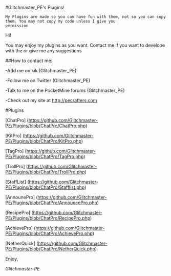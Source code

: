 #Glitchmaster_PE's Plugins!

```
My Plugins are made so you can have fun with them, not so you can copy them. You may not copy my code unless I give you
permission
```	
Hi!

You may enjoy my plugins as you want. Contact me if you want to develope with the or give me any suggestions

##How to contact me:

-Add me on kik (Glitchmaster_PE)

-Follow me on Twitter (Glitchmaster_PE)

-Talk to me on the PocketMine forums (Glitchmaster_PE)

-Check out my site at http://pecrafters.com


#Plugins

[ChatPro] (https://github.com/Glitchmaster-PE/Plugins/blob/ChatPro/ChatPro.php)

[KitPro] (https://github.com/Glitchmaster-PE/Plugins/blob/ChatPro/KitPro.php)

[TagPro] (https://github.com/Glitchmaster-PE/Plugins/blob/ChatPro/TagPro.php)

[TrollPro] (https://github.com/Glitchmaster-PE/Plugins/blob/ChatPro/TrollPro.php)

[StaffList] (https://github.com/Glitchmaster-PE/Plugins/blob/ChatPro/Stafflist.php)

[AnnounePro] (https://github.com/Glitchmaster-PE/Plugins/blob/ChatPro/AnnouncePro.php)

[RecipePro] (https://github.com/Glitchmaster-PE/Plugins/blob/ChatPro/RecipePro.php)

[AchievePro] (https://github.com/Glitchmaster-PE/Plugins/blob/ChatPro/AchievePro.php)

[NetherQuick] (https://github.com/Glitchmaster-PE/Plugins/blob/ChatPro/NetherQuick.php)

Enjoy,

_Glitchmaster-PE_
